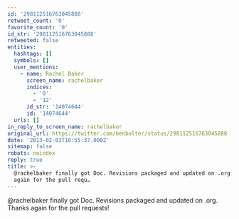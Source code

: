 ```yaml
---
id: '298112516763045888'
retweet_count: '0'
favorite_count: '0'
id_str: '298112516763045888'
retweeted: false
entities:
  hashtags: []
  symbols: []
  user_mentions:
    - name: Rachel Baker
      screen_name: rachelbaker
      indices:
        - '0'
        - '12'
      id_str: '14074644'
      id: '14074644'
  urls: []
in_reply_to_screen_name: rachelbaker
original_url: https://twitter.com/benbalter/status/298112516763045888
date: '2013-02-03T16:55:37.000Z'
sitemap: false
robots: noindex
reply: true
title: >-
  @rachelbaker finally got Doc. Revisions packaged and updated on .org. Thanks
  again for the pull requ…
---
```


@rachelbaker finally got Doc. Revisions packaged and updated on .org. Thanks again for the pull requests!